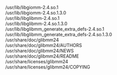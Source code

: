 /usr/lib/libgiomm-2.4.so.1  
/usr/lib/libgiomm-2.4.so.1.3.0  
/usr/lib/libglibmm-2.4.so.1  
/usr/lib/libglibmm-2.4.so.1.3.0  
/usr/lib/libglibmm\_generate\_extra\_defs-2.4.so.1  
/usr/lib/libglibmm\_generate\_extra\_defs-2.4.so.1.3.0  
/usr/share/doc/glibmm24  
/usr/share/doc/glibmm24/AUTHORS  
/usr/share/doc/glibmm24/NEWS  
/usr/share/doc/glibmm24/README  
/usr/share/licenses/glibmm24  
/usr/share/licenses/glibmm24/COPYING  
